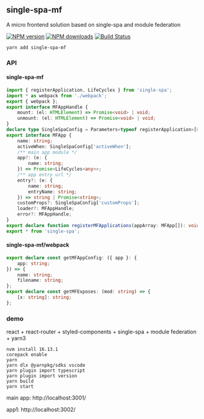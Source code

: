 ## single-spa-mf

A micro frontend solution based on single-spa and module federation

[![NPM version](https://badge.fury.io/js/single-spa-mf.png)](http://badge.fury.io/js/single-spa-mf)
[![NPM downloads](http://img.shields.io/npm/dm/single-spa-mf.svg)](https://npmjs.org/package/single-spa-mf)
[![Build Status](https://app.travis-ci.com/yiminghe/single-spa-mf.svg?branch=main)](https://app.travis-ci.com/github/yiminghe/single-spa-mf)

```
yarn add single-spa-mf
```

### API

#### single-spa-mf

```ts
import { registerApplication, LifeCycles } from 'single-spa';
import * as webpack from './webpack';
export { webpack };
export interface MFAppHandle {
    mount: (el: HTMLElement) => Promise<void> | void;
    unmount: (el: HTMLElement) => Promise<void> | void;
}
declare type SingleSpaConfig = Parameters<typeof registerApplication>[0];
export interface MFApp {
    name: string;
    activeWhen: SingleSpaConfig['activeWhen'];
    /** main app module */
    app?: (e: {
        name: string;
    }) => Promise<LifeCycles<any>>;
    /** app entry url */
    entry?: (e: {
        name: string;
        entryName: string;
    }) => string | Promise<string>;
    customProps?: SingleSpaConfig['customProps'];
    loader?: MFAppHandle;
    error?: MFAppHandle;
}
export declare function registerMFApplications(appArray: MFApp[]): void;
export * from 'single-spa';

```

#### single-spa-mf/webpack

```ts
export declare const getMFAppConfig: ({ app }: {
    app: string;
}) => {
    name: string;
    filename: string;
};
export declare const getMFExposes: (mod: string) => {
    [x: string]: string;
};
```

### demo

react + react-router + styled-components + single-spa + module federation + yarn3

```
nvm install 16.13.1
corepack enable
yarn
yarn dlx @yarnpkg/sdks vscode
yarn plugin import typescript
yarn plugin import version
yarn build
yarn start
```

main app: http://localhost:3001/

app1: http://localhost:3002/